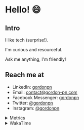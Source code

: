 # Hello! 😄

## Intro

I like tech (surprise!).

I'm curious and resourceful.

Ask me anything, I'm friendly!

## Reach me at

- LinkedIn: [gordonpn](https://www.linkedin.com/in/gordonpn/)
- Email: [contact@gordon-pn.com](mailto:contact@gordon-pn.com)
- Facebook Messenger: [gordonpn](https://www.messenger.com/t/Gordonpn)
- Twitter: [@gordonpn](https://twitter.com/Gordonpn)
- Instagram: [@gordonpn](https://www.instagram.com/gordonpn/)

<details>
  <summary>Metrics</summary>

  <img align="center" src="https://github.com/gordonpn/gordonpn/blob/master/github-metrics.svg" alt="GitHub Metrics">

</details>

<details>
  <summary>WakaTime</summary>

  <!--START_SECTION:waka-->
📊 **This Week I Spent My Time On** 

```text
💬 Programming Languages: 
Java                     6 hrs 19 mins       ████████░░░░░░░░░░░░░░░░░   33.91 % 
Text                     3 hrs 17 mins       ████░░░░░░░░░░░░░░░░░░░░░   17.65 % 
JSON                     2 hrs 54 mins       ████░░░░░░░░░░░░░░░░░░░░░   15.63 % 
JavaScript               2 hrs 39 mins       ████░░░░░░░░░░░░░░░░░░░░░   14.29 % 
YAML                     1 hr 50 mins        ██░░░░░░░░░░░░░░░░░░░░░░░   09.89 % 

🔥 Editors: 
IntelliJ IDEA            9 hrs 30 mins       █████████████░░░░░░░░░░░░   51.04 % 
VS Code                  9 hrs 7 mins        ████████████░░░░░░░░░░░░░   48.96 % 
```


 Last Updated on 17/12/2024 16:29:15 UTC
<!--END_SECTION:waka-->
</details>
